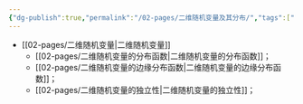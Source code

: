 ```yaml
---
{"dg-publish":true,"permalink":"/02-pages/二维随机变量及其分布/","tags":["personal/blog","概率论","MOC"]}
---
```


- [[02-pages/二维随机变量\|二维随机变量]]
	- [[02-pages/二维随机变量的分布函数\|二维随机变量的分布函数]]；
	- [[02-pages/二维随机变量的边缘分布函数\|二维随机变量的边缘分布函数]]；
	- [[02-pages/二维随机变量的独立性\|二维随机变量的独立性]]；